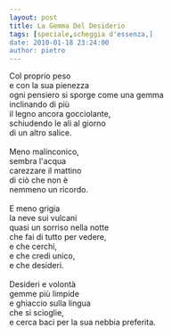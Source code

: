 ```yaml
---
layout: post
title: La Gemma Del Desiderio
tags: [speciale,scheggia d'essenza,]
date: 2010-01-18 23:24:00
author: pietro
---
```

Col proprio peso<br/>e con la sua pienezza<br/>ogni pensiero si sporge come una gemma<br/>inclinando di più<br/>il legno ancora gocciolante,<br/>schiudendo le ali al giorno<br/>di un altro salice.<br/><br/>Meno malinconico,<br/>sembra l'acqua<br/>carezzare il mattino<br/>di ciò che non è<br/>nemmeno un ricordo.<br/><br/>E meno grigia<br/>la neve sui vulcani<br/>quasi un sorriso nella notte<br/>che fai di tutto per vedere,<br/>e che cerchi,<br/>e che credi unico,<br/>e che desideri.<br/><br/>Desideri e volontà<br/>gemme più limpide<br/>e ghiaccio sulla lingua<br/>che si scioglie,<br/>e cerca baci per la sua nebbia preferita.
